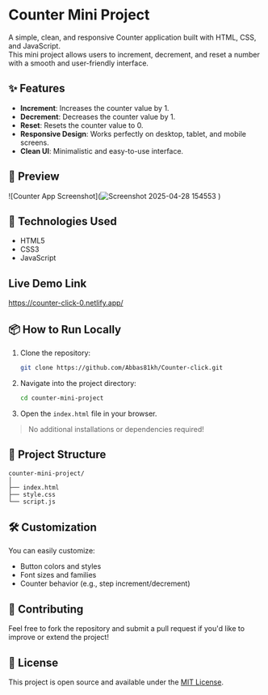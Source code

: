 # Counter Mini Project

A simple, clean, and responsive Counter application built with HTML, CSS, and JavaScript.  
This mini project allows users to increment, decrement, and reset a number with a smooth and user-friendly interface.

## ✨ Features

- **Increment**: Increases the counter value by 1.
- **Decrement**: Decreases the counter value by 1.
- **Reset**: Resets the counter value to 0.
- **Responsive Design**: Works perfectly on desktop, tablet, and mobile screens.
- **Clean UI**: Minimalistic and easy-to-use interface.

## 📸 Preview


![Counter App Screenshot](![Screenshot 2025-04-28 154553](https://github.com/user-attachments/assets/def0842a-a826-4e41-8b19-2346f6229edb)
)

## 🚀 Technologies Used

- HTML5
- CSS3
- JavaScript

## Live Demo Link
https://counter-click-0.netlify.app/

## 📦 How to Run Locally

1. Clone the repository:
   ```bash
   git clone https://github.com/Abbas81kh/Counter-click.git
   ```

2. Navigate into the project directory:
   ```bash
   cd counter-mini-project
   ```

3. Open the `index.html` file in your browser.

> No additional installations or dependencies required!

## 📂 Project Structure

```
counter-mini-project/
│
├── index.html
├── style.css
└── script.js
```

## 🛠️ Customization

You can easily customize:
- Button colors and styles
- Font sizes and families
- Counter behavior (e.g., step increment/decrement)

## 🤝 Contributing

Feel free to fork the repository and submit a pull request if you'd like to improve or extend the project!

## 📄 License

This project is open source and available under the [MIT License](LICENSE).
